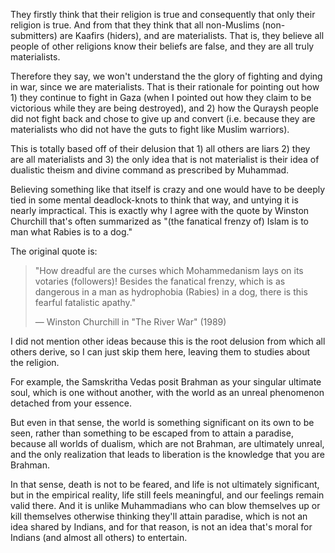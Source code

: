 They firstly think that their religion is true and consequently that only their religion is true.
And from that they think that all non-Muslims (non-submitters) are Kaafirs (hiders), and are materialists.
That is, they believe all people of other religions know their beliefs are false, and they are all truly materialists.

Therefore they say, we won't understand the the glory of fighting and dying in war, since we are materialists. That is their rationale for pointing out how 1) they continue to fight in Gaza (when I pointed out how they claim to be victorious while they are being destroyed), and 2) how the Quraysh people did not fight back and chose to give up and convert (i.e. because they are materialists who did not have the guts to fight like Muslim warriors).

This is totally based off of their delusion that 1) all others are liars 2) they are all materialists and 3) the only idea that is not materialist is their idea of dualistic theism and divine command as prescribed by Muhammad.

Believing something like that itself is crazy and one would have to be deeply tied in some mental deadlock-knots to think that way, and untying it is nearly impractical. This is exactly why I agree with the quote by Winston Churchill that's often summarized as "(the fanatical frenzy of) Islam is to man what Rabies is to a dog."

The original quote is:

> "How dreadful are the curses which Mohammedanism lays on its votaries (followers)! Besides the fanatical frenzy, which is as dangerous in a man as hydrophobia (Rabies) in a dog, there is this fearful fatalistic apathy."
> 
> — Winston Churchill in "The River War" (1989)

I did not mention other ideas because this is the root delusion from which all others derive, so I can just skip them here, leaving them to studies about the religion.

For example, the Samskritha Vedas posit Brahman as your singular ultimate soul, which is one without another, with the world as an unreal phenomenon detached from your essence.

But even in that sense, the world is something significant on its own to be seen, rather than something to be escaped from to attain a paradise, because all worlds of dualism, which are not Brahman, are ultimately unreal, and the only realization that leads to liberation is the knowledge that you are Brahman.

In that sense, death is not to be feared, and life is not ultimately significant, but in the empirical reality, life still feels meaningful, and our feelings remain valid there. And it is unlike Muhammadians who can blow themselves up or kill themselves otherwise thinking they'll attain paradise, which is not an idea shared by Indians, and for that reason, is not an idea that's moral for Indians (and almost all others) to entertain.